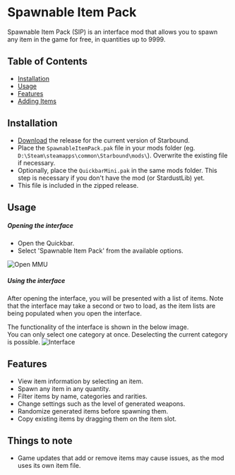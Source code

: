 # Spawnable Item Pack
Spawnable Item Pack (SIP) is an interface mod that allows you to spawn any item in the game for free, in quantities up to 9999.

## Table of Contents
- [Installation](#installation)
- [Usage](#usage)
- [Features](#features)
- [Adding Items](https://github.com/Silverfeelin/Starbound-SpawnableItemPack/blob/master/sipMods/README.md)

## Installation
* [Download](https://github.com/Silverfeelin/Starbound-SpawnableItemPack/releases) the release for the current version of Starbound.
* Place the `SpawnableItemPack.pak` file in your mods folder (eg. `D:\Steam\steamapps\common\Starbound\mods\`). Overwrite the existing file if necessary.
* Optionally, place the `QuickbarMini.pak` in the same mods folder. This step is necessary if you don't have the mod (or StardustLib) yet.
 * This file is included in the zipped release.

## Usage

##### Opening the interface
* Open the Quickbar.
* Select 'Spawnable Item Pack' from the available options.

![Open MMU](https://raw.githubusercontent.com/Silverfeelin/Starbound-SpawnableItemPack/master/readme/openInterface.png "Open the matter manipulator upgrade panel")

##### Using the interface
After opening the interface, you will be presented with a list of items. Note that the interface may take a second or two to load, as the item lists are being populated when you open the interface.

The functionality of the interface is shown in the below image.  
You can only select one category at once. Deselecting the current category is possible.
![Interface](https://raw.githubusercontent.com/Silverfeelin/Starbound-SpawnableItemPack/master/readme/sip.png "Interface")

## Features
* View item information by selecting an item.
* Spawn any item in any quantity.
* Filter items by name, categories and rarities.
* Change settings such as the level of generated weapons.
* Randomize generated items before spawning them.
* Copy existing items by dragging them on the item slot.

## Things to note
* Game updates that add or remove items may cause issues, as the mod uses its own item file.

[qbm]:(https://github.com/Silverfeelin/Starbound-Quickbar-Mini)
[qbmRelease]:(https://github.com/Silverfeelin/Starbound-Quickbar-Mini/releases)
